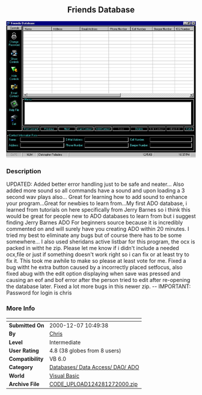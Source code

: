﻿<div align="center">

## Friends Database

<img src="PIC20001252246441665.jpg">
</div>

### Description

UPDATED: Added better error handling just to be safe and neater... Also added more sound so all commands have a sound and upon loading a 3 second wav plays also... Great for learning how to add sound to enhance your program...Great for newbies to learn from...My first ADO database, i learned from tutorials on here specifically from Jerry Barnes so i think this would be great for people new to ADO databases to learn from but i suggest finding Jerry Barnes ADO For beginners source because it is incredibly commented on and will surely have you creating ADO within 20 minutes. I tried my best to eliminate any bugs but of course there has to be some somewhere... I also used sheridans active listbar for this program, the ocx is packed in witht he zip. Please let me know if i didn't include a needed ocx,file or just if something doesn't work right so i can fix or at least try to fix it. This took me awhile to make so please at least vote for me. Fixed a bug witht he extra button caused by a incorrectly placed setfocus, also fixed abug with the edit option displaying when save was pressed and causing an eof and bof error after the person tried to edit after re-opening the database later. Fixed a lot more bugs in this newer zip. -- IMPORTANT: Password for login is chris
 
### More Info
 


<span>             |<span>
---                |---
**Submitted On**   |2000-12-07 10:49:38
**By**             |[Chris ](https://github.com/Planet-Source-Code/PSCIndex/blob/master/ByAuthor/chris.md)
**Level**          |Intermediate
**User Rating**    |4.8 (38 globes from 8 users)
**Compatibility**  |VB 6\.0
**Category**       |[Databases/ Data Access/ DAO/ ADO](https://github.com/Planet-Source-Code/PSCIndex/blob/master/ByCategory/databases-data-access-dao-ado__1-6.md)
**World**          |[Visual Basic](https://github.com/Planet-Source-Code/PSCIndex/blob/master/ByWorld/visual-basic.md)
**Archive File**   |[CODE\_UPLOAD124281272000\.zip](https://github.com/Planet-Source-Code/chris-friends-database__1-13361/archive/master.zip)








